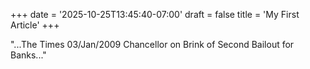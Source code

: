 +++
date = '2025-10-25T13:45:40-07:00'
draft = false
title = 'My First Article'
+++

"...The Times 03/Jan/2009 Chancellor on Brink of Second Bailout for Banks..."